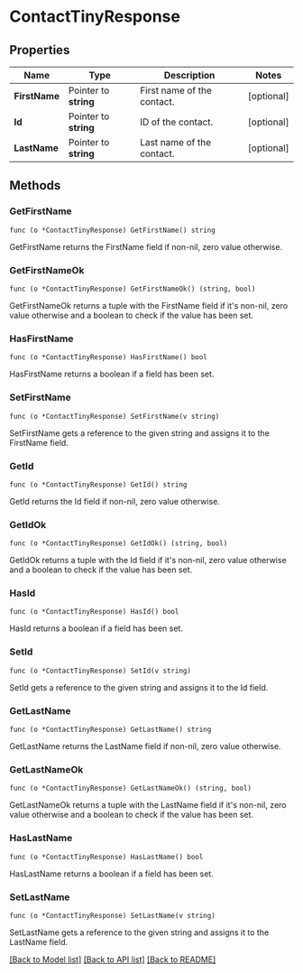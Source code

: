 # ContactTinyResponse

## Properties

Name | Type | Description | Notes
------------ | ------------- | ------------- | -------------
**FirstName** | Pointer to **string** | First name of the contact. | [optional] 
**Id** | Pointer to **string** | ID of the contact. | [optional] 
**LastName** | Pointer to **string** | Last name of the contact. | [optional] 

## Methods

### GetFirstName

`func (o *ContactTinyResponse) GetFirstName() string`

GetFirstName returns the FirstName field if non-nil, zero value otherwise.

### GetFirstNameOk

`func (o *ContactTinyResponse) GetFirstNameOk() (string, bool)`

GetFirstNameOk returns a tuple with the FirstName field if it's non-nil, zero value otherwise
and a boolean to check if the value has been set.

### HasFirstName

`func (o *ContactTinyResponse) HasFirstName() bool`

HasFirstName returns a boolean if a field has been set.

### SetFirstName

`func (o *ContactTinyResponse) SetFirstName(v string)`

SetFirstName gets a reference to the given string and assigns it to the FirstName field.

### GetId

`func (o *ContactTinyResponse) GetId() string`

GetId returns the Id field if non-nil, zero value otherwise.

### GetIdOk

`func (o *ContactTinyResponse) GetIdOk() (string, bool)`

GetIdOk returns a tuple with the Id field if it's non-nil, zero value otherwise
and a boolean to check if the value has been set.

### HasId

`func (o *ContactTinyResponse) HasId() bool`

HasId returns a boolean if a field has been set.

### SetId

`func (o *ContactTinyResponse) SetId(v string)`

SetId gets a reference to the given string and assigns it to the Id field.

### GetLastName

`func (o *ContactTinyResponse) GetLastName() string`

GetLastName returns the LastName field if non-nil, zero value otherwise.

### GetLastNameOk

`func (o *ContactTinyResponse) GetLastNameOk() (string, bool)`

GetLastNameOk returns a tuple with the LastName field if it's non-nil, zero value otherwise
and a boolean to check if the value has been set.

### HasLastName

`func (o *ContactTinyResponse) HasLastName() bool`

HasLastName returns a boolean if a field has been set.

### SetLastName

`func (o *ContactTinyResponse) SetLastName(v string)`

SetLastName gets a reference to the given string and assigns it to the LastName field.


[[Back to Model list]](../README.md#documentation-for-models) [[Back to API list]](../README.md#documentation-for-api-endpoints) [[Back to README]](../README.md)


